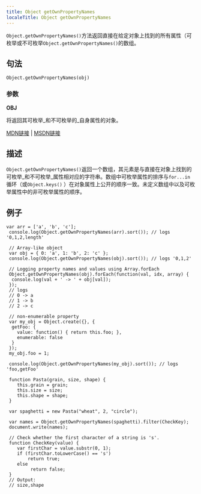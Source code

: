 ```yaml
---
title: Object getOwnPropertyNames
localeTitle: Object getOwnPropertyNames
---
```

`Object.getOwnPropertyNames()`方法返回直接在给定对象上找到的所有属性（可枚举或不可枚举`Object.getOwnPropertyNames()`的数组。

## 句法
```
Object.getOwnPropertyNames(obj) 
```

### 参数

**OBJ**

将返回其可枚举_和不可枚举的_自身属性的对象。

[MDN链接](https://developer.mozilla.org/en-US/docs/Web/JavaScript/Reference/Global_Objects/Object/getOwnPropertyNames) | [MSDN链接](https://msdn.microsoft.com/en-us/LIBRary/ff688126%28v=vs.94%29.aspx)

## 描述

`Object.getOwnPropertyNames()`返回一个数组，其元素是与直接在对象上找到的可枚举_和不可枚举_属性相对应的字符串。数组中可枚举属性的排序与`for...in`循环（或`Object.keys()` ）在对象属性上公开的顺序一致。未定义数组中以及可枚举属性中的非可枚举属性的顺序。

## 例子
```
var arr = ['a', 'b', 'c']; 
 console.log(Object.getOwnPropertyNames(arr).sort()); // logs '0,1,2,length' 
 
 // Array-like object 
 var obj = { 0: 'a', 1: 'b', 2: 'c' }; 
 console.log(Object.getOwnPropertyNames(obj).sort()); // logs '0,1,2' 
 
 // Logging property names and values using Array.forEach 
 Object.getOwnPropertyNames(obj).forEach(function(val, idx, array) { 
  console.log(val + ' -> ' + obj[val]); 
 }); 
 // logs 
 // 0 -> a 
 // 1 -> b 
 // 2 -> c 
 
 // non-enumerable property 
 var my_obj = Object.create({}, { 
  getFoo: { 
    value: function() { return this.foo; }, 
    enumerable: false 
  } 
 }); 
 my_obj.foo = 1; 
 
 console.log(Object.getOwnPropertyNames(my_obj).sort()); // logs 'foo,getFoo' 
 
 function Pasta(grain, size, shape) { 
    this.grain = grain; 
    this.size = size; 
    this.shape = shape; 
 } 
 
 var spaghetti = new Pasta("wheat", 2, "circle"); 
 
 var names = Object.getOwnPropertyNames(spaghetti).filter(CheckKey); 
 document.write(names); 
 
 // Check whether the first character of a string is 's'. 
 function CheckKey(value) { 
    var firstChar = value.substr(0, 1); 
    if (firstChar.toLowerCase() == 's') 
        return true; 
    else 
         return false; 
 } 
 // Output: 
 // size,shape 

```